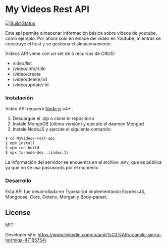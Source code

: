 # My Videos Rest API

[![Build Status](https://travis-ci.org/joemccann/MyVideoRestApi.svg?branch=master)](https://travis-ci.org/andysierra/MyVideoRestApi)

Esta api permite almacenar información básica sobre videos de youtube, como ejemplo.
Por ahora solo en enlace del video en Youtube, mientras se construye el host y se gestiona el almacenamiento.

Videos API viene con un set de 5 recursos de CRUD:

  - video/list
  - /video/info/:title
  - /video/create
  - /video/delete/:id
  - /video/update/:id


### Instalación

Video API requiere [Node.js](https://nodejs.org/) v4+ .

1) Descargue el .zip o clone el repositorio
2) Instale MongoDB (última versión) y ejecute el daemon Mongod
3) Instale NodeJS y ejecute el siguiente comando:

```sh
$ cd MyVideos-rest-api
$ npm install
$ npm run build
$ npx ts-node-dev ./index.ts
```

La información del servidor se encuentra en el archivo .env, que es pública ya que no se usa passwords por el momento

### Desarrollo

Esta API fue desarrollada en Typescript implementando ExpressJS, Mongoose, Cors, Dotenv, Morgan y Body-parser,  

License
----

MIT


Developer site: https://www.linkedin.com/in/andr%C3%A9s-camilo-sierra-hormiga-47165754/  
